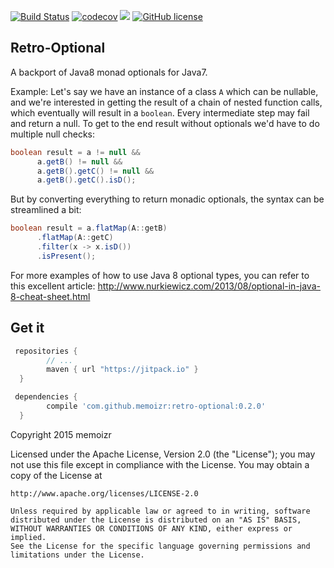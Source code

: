[![Build Status](https://travis-ci.org/memoizr/retro-optional.svg?branch=master)](https://travis-ci.org/memoizr/retro-optional)
[![codecov](https://codecov.io/gh/memoizr/retro-optional/branch/master/graph/badge.svg)](https://codecov.io/gh/memoizr/retro-optional)
[![](https://jitpack.io/v/memoizr/retro-optional.svg)](https://jitpack.io/#memoizr/retro-optional)
[![GitHub license](https://img.shields.io/github/license/kotlintest/kotlintest.svg)](http://www.apache.org/licenses/LICENSE-2.0.html) 
## Retro-Optional
A backport of Java8 monad optionals for Java7.

Example:
Let's say we have an instance of a class `A` which can be nullable, and we're interested in getting the
result of a chain of nested function calls, which eventually will result in a `boolean`. Every intermediate
step may fail and return a null. To get to the end result without optionals we'd have to do multiple
null checks:

```java
boolean result = a != null &&
      a.getB() != null &&
      a.getB().getC() != null &&
      a.getB().getC().isD();
```
But by converting everything to return monadic optionals, the syntax can be streamlined a bit:
```java
boolean result = a.flatMap(A::getB)
      .flatMap(A::getC)
      .filter(x -> x.isD())
      .isPresent();
```
For more examples of how to use Java 8 optional types, you can refer to this excellent article:
http://www.nurkiewicz.com/2013/08/optional-in-java-8-cheat-sheet.html

## Get it
```groovy
 repositories {
        // ...
        maven { url "https://jitpack.io" }
  }
```
```groovy
 dependencies {
        compile 'com.github.memoizr:retro-optional:0.2.0'
  }
```

Copyright 2015 memoizr

Licensed under the Apache License, Version 2.0 (the "License");
you may not use this file except in compliance with the License.
You may obtain a copy of the License at

    http://www.apache.org/licenses/LICENSE-2.0

    Unless required by applicable law or agreed to in writing, software
    distributed under the License is distributed on an "AS IS" BASIS,
    WITHOUT WARRANTIES OR CONDITIONS OF ANY KIND, either express or
    implied.
    See the License for the specific language governing permissions and
    limitations under the License.
